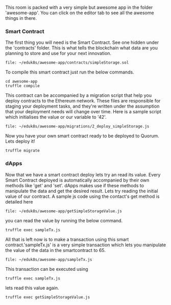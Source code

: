This room is packed with a very simple but awesome app in the folder 'awesome-app'. You can click on the editor tab to see all the awesome things in there.

### Smart Contract

The first thing you will need is the Smart Contract. See one hidden under the 'contracts' folder. This is what tells the blockchain what data are you planning to store and use for your next innovation.

```editor:open-file
file: ~/eduk8s/awesome-app/contracts/simpleStorage.sol
```

To compile this smart contract just run the below commands.

```execute
cd awesome-app
truffle compile
```
This contract can be accompanied by a migration script  that help you deploy contracts to the Ethereum network. These files are responsible for staging your deployment tasks, and they're written under the assumption that your deployment needs will change over time. Here is a sample script which initialises the value or our variable to '42'.

```editor:open-file
file: ~/eduk8s/awesome-app/migrations/2_deploy_simpleStorage.js
```

Now you have your own smart contract ready to be deployed to Quorum. Lets deploy it!

```execute
truffle migrate
```
### dApps

Now that we have a smart contract deploy lets try an read its value. Every Smart Contract deployed is automatically accompanied by their own methods like 'get' and 'set'. dApps makes use if these methods to manipulate the data and get the desired result. Lets try reading the initial value of our contract. A sample js code using the contact's get method is detailed here

```editor:open-file
file: ~/eduk8s/awesome-app/getSimpleStorageValue.js
```
you can read the value by running the below command.

```execute
truffle exec sampleTx.js
```

All that is left now is to make a transaction using this smart contract.'sampleTx.js' is a very simple transaction which lets you manipulate the value of the data in the smartcontract to 65.

```editor:open-file
file: ~/eduk8s/awesome-app/sampleTx.js
```
This transaction can be executed using

```execute
truffle exec sampleTx.js
```

lets read this value again. 
```execute
truffle exec getSimpleStorageValue.js
```

